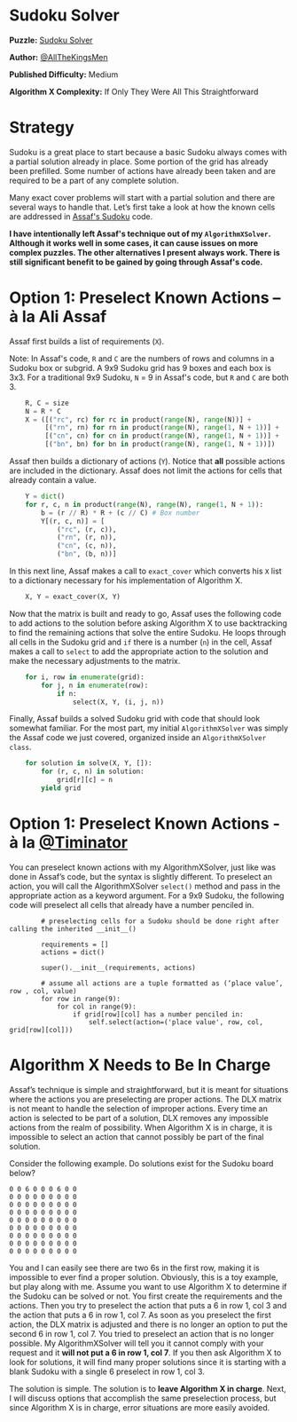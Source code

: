 # Sudoku Solver

__Puzzle:__ [Sudoku Solver](https://www.codingame.com/training/medium/sudoku-solver)

__Author:__ [@AllTheKingsMen](https://www.codingame.com/profile/571927d715f15c3dec7693f461e2a63c6671233)

__Published Difficulty:__ Medium

__Algorithm X Complexity:__ If Only They Were All This Straightforward

# Strategy

Sudoku is a great place to start because a basic Sudoku always comes with a partial solution already in place. Some portion of the grid has already been prefilled. Some number of actions have already been taken and are required to be a part of any complete solution.

Many exact cover problems will start with a partial solution and there are several ways to handle that. Let’s first take a look at how the known cells are addressed in [Assaf's Sudoku]( https://www.cs.mcgill.ca/~aassaf9/python/sudoku.txt) code.

__I have intentionally left Assaf's technique out of my `AlgorithmXSolver`. Although it works well in some cases, it can cause issues on more complex puzzles. The other alternatives I present always work. There is still significant benefit to be gained by going through Assaf's code.__

# Option 1: Preselect Known Actions – à la Ali Assaf

Assaf first builds a list of requirements (`X`).

Note: In Assaf's code, `R` and `C` are the numbers of rows and columns in a Sudoku box or subgrid. A 9x9 Sudoku grid has 9 boxes and each box is 3x3. For a traditional 9x9 Sudoku, `N` = 9 in Assaf's code, but `R` and `C` are both 3.

```python
    R, C = size
    N = R * C
    X = ([("rc", rc) for rc in product(range(N), range(N))] +
         [("rn", rn) for rn in product(range(N), range(1, N + 1))] +
         [("cn", cn) for cn in product(range(N), range(1, N + 1))] +
         [("bn", bn) for bn in product(range(N), range(1, N + 1))])
```

Assaf then builds a dictionary of actions (`Y`). Notice that __all__ possible actions are included in the dictionary. Assaf does not limit the actions for cells that already contain a value.

```python 
    Y = dict()
    for r, c, n in product(range(N), range(N), range(1, N + 1)):
        b = (r // R) * R + (c // C) # Box number
        Y[(r, c, n)] = [
            ("rc", (r, c)),
            ("rn", (r, n)),
            ("cn", (c, n)),
            ("bn", (b, n))]
```

In this next line, Assaf makes a call to `exact_cover` which converts his `X` list to a dictionary necessary for his implementation of Algorithm X.

```python
    X, Y = exact_cover(X, Y)
```

Now that the matrix is built and ready to go, Assaf uses the following code to add actions to the solution before asking Algorithm X to use backtracking to find the remaining actions that solve the entire Sudoku. He loops through all cells in the Sudoku grid and `if` there is a number (`n`) in the cell, Assaf makes a call to `select` to add the appropriate action to the solution and make the necessary adjustments to the matrix.

```python
    for i, row in enumerate(grid):
        for j, n in enumerate(row):
            if n:
                select(X, Y, (i, j, n))
```

Finally, Assaf builds a solved Sudoku grid with code that should look somewhat familiar. For the most part, my initial `AlgorithmXSolver` was simply the Assaf code we just covered, organized inside an `AlgorithmXSolver` `class`.


```python
    for solution in solve(X, Y, []):
        for (r, c, n) in solution:
            grid[r][c] = n
        yield grid
```

# Option 1:  Preselect Known Actions - à la [@Timinator](https://www.codingame.com/profile/2df7157da821f39bbf6b36efae1568142907334)

You can preselect known actions with my AlgorithmXSolver, just like was done in Assaf’s code, but the syntax is slightly different. To preselect an action, you will call the AlgorithmXSolver `select()` method and pass in the appropriate action as a keyword argument. For a 9x9 Sudoku, the following code will preselect all cells that already have a number penciled in.

```
        # preselecting cells for a Sudoku should be done right after calling the inherited __init__()

        requirements = []
        actions = dict()

        super().__init__(requirements, actions)

        # assume all actions are a tuple formatted as (‘place value’, row , col, value) 
        for row in range(9):
            for col in range(9):
                if grid[row][col] has a number penciled in:
                    self.select(action=('place value', row, col, grid[row][col]))

```
# Algorithm X Needs to Be In Charge

Assaf’s technique is simple and straightforward, but it is meant for situations where the actions you are preselecting are proper actions. The DLX matrix is not meant to handle the selection of improper actions. Every time an action is selected to be part of a solution, DLX removes any impossible actions from the realm of possibility. When Algorithm X is in charge, it is impossible to select an action that cannot possibly be part of the final solution.

Consider the following example. Do solutions exist for the Sudoku board below?

```
0 0 6 0 0 0 6 0 0
0 0 0 0 0 0 0 0 0
0 0 0 0 0 0 0 0 0
0 0 0 0 0 0 0 0 0
0 0 0 0 0 0 0 0 0
0 0 0 0 0 0 0 0 0
0 0 0 0 0 0 0 0 0
0 0 0 0 0 0 0 0 0
0 0 0 0 0 0 0 0 0
```

You and I can easily see there are two 6s in the first row, making it is impossible to ever find a proper solution. Obviously, this is a toy example, but play along with me.  Assume you want to use Algorithm X to determine if the Sudoku can be solved or not. You first create the requirements and the actions. Then you try to preselect the action that puts a 6 in row 1, col 3 and the action that puts a 6 in row 1, col 7. As soon as you preselect the first action, the DLX matrix is adjusted and there is no longer an option to put the second 6 in row 1, col 7. You tried to preselect an action that is no longer possible. My AlgorithmXSolver will tell you it cannot comply with your request and it __will not put a 6 in row 1, col 7__. If you then ask Algorithm X to look for solutions, it will find many proper solutions since it is starting with a blank Sudoku with a single 6 preselect in row 1, col 3. 

The solution is simple. The solution is to __leave Algorithm X in charge__. Next, I will discuss options that accomplish the same preselection process, but since Algorithm X is in charge, error situations are more easily avoided.
